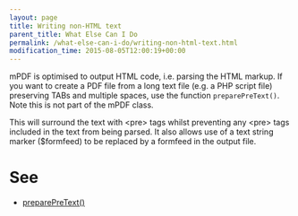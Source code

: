 ```yaml
---
layout: page
title: Writing non-HTML text
parent_title: What Else Can I Do
permalink: /what-else-can-i-do/writing-non-html-text.html
modification_time: 2015-08-05T12:00:19+00:00
---
```


mPDF is optimised to output HTML code, i.e. parsing the HTML markup. If you want to create a PDF file from a long text
file (e.g. a PHP script file) preserving <span class="smallblock">TAB</span>s and multiple spaces, use the function
`preparePreText()`. Note this is not part of the mPDF class.

This will surround the text with &lt;pre&gt; tags whilst preventing any &lt;pre&gt; tags included in the text from
being parsed. It also allows use of a text string marker (<span class="parameter">$formfeed</span>) to be replaced
by a formfeed in the output file.

# See

<ul>
<li class="manual_boxlist"><a href="{{ "/reference/mpdf-utilities/preparepretext.html" | prepend: site.baseurl }}">preparePreText()</a></li>
</ul>
